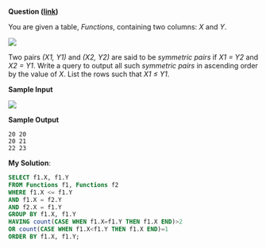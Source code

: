 **Question ([link](https://www.hackerrank.com/challenges/symmetric-pairs/problem?isFullScreen=true))**

You are given a table, *Functions*, containing two columns: *X* and *Y*.

![](https://s3.amazonaws.com/hr-challenge-images/12892/1443818798-51909e977d-1.png)

Two pairs *(X1, Y1)* and *(X2, Y2)* are said to be *symmetric* *pairs* if *X1 = Y2* and *X2 = Y1*.
Write a query to output all such *symmetric* *pairs* in ascending order by the value of *X*. List the rows such that *X1 ≤ Y1*.

**Sample Input**

![](https://s3.amazonaws.com/hr-challenge-images/12892/1443818693-b384c24e35-2.png)

**Sample Output**

```
20 20
20 21
22 23
```


**My Solution**:

```sql
SELECT f1.X, f1.Y
FROM Functions f1, Functions f2
WHERE f1.X <= f1.Y
AND f1.X = f2.Y
AND f2.X = f1.Y
GROUP BY f1.X, f1.Y
HAVING count(CASE WHEN f1.X=f1.Y THEN f1.X END)>2
OR count(CASE WHEN f1.X<f1.Y THEN f1.X END)=1
ORDER BY f1.X, f1.Y;
```
